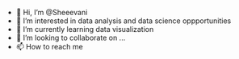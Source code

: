 - 👋 Hi, I’m @Sheeevani
- 👀 I’m interested in data analysis and data science oppportunities
- 🌱 I’m currently learning data visualization
- 💞️ I’m looking to collaborate on ...
- 📫 How to reach me 

<!---
Sheeevani/Sheeevani is a ✨ special ✨ repository because its `README.md` (this file) appears on your GitHub profile.
You can click the Preview link to take a look at your changes.
--->
